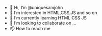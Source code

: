 - 👋 Hi, I’m @uniquesamjohn
- 👀 I’m interested in HTML,CSS,JS and so on
- 🌱 I’m currently learning HTML CSS JS
- 💞️ I’m looking to collaborate on ...
- 📫 How to reach me 

<!---
uniquesamjohn/uniquesamjohn is a ✨ special ✨ repository because its `README.md` (this file) appears on your GitHub profile.
You can click the Preview link to take a look at your changes.
--->
